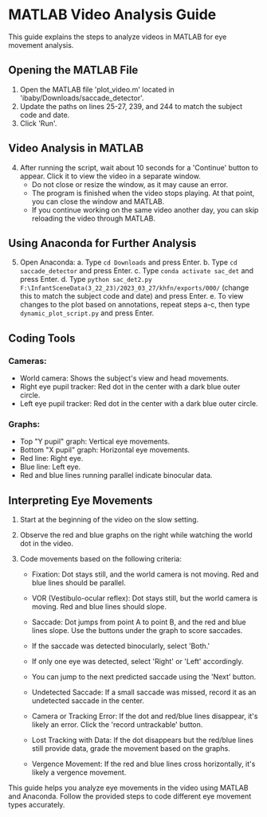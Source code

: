 # MATLAB Video Analysis Guide

This guide explains the steps to analyze videos in MATLAB for eye movement analysis.

## Opening the MATLAB File

1. Open the MATLAB file 'plot_video.m' located in 'ibaby/Downloads/saccade_detector'.
2. Update the paths on lines 25-27, 239, and 244 to match the subject code and date.
3. Click 'Run'.

## Video Analysis in MATLAB

4. After running the script, wait about 10 seconds for a 'Continue' button to appear. Click it to view the video in a separate window.
    - Do not close or resize the window, as it may cause an error.
    - The program is finished when the video stops playing. At that point, you can close the window and MATLAB.
    - If you continue working on the same video another day, you can skip reloading the video through MATLAB.

## Using Anaconda for Further Analysis

5. Open Anaconda:
    a. Type `cd Downloads` and press Enter.
    b. Type `cd saccade_detector` and press Enter.
    c. Type `conda activate sac_det` and press Enter.
    d. Type `python sac_det2.py F:\InfantSceneData(3_22_23)/2023_03_27/khfn/exports/000/` (change this to match the subject code and date) and press Enter.
    e. To view changes to the plot based on annotations, repeat steps a-c, then type `dynamic_plot_script.py` and press Enter.

## Coding Tools

### Cameras:
- World camera: Shows the subject's view and head movements.
- Right eye pupil tracker: Red dot in the center with a dark blue outer circle.
- Left eye pupil tracker: Red dot in the center with a dark blue outer circle.

### Graphs:
- Top "Y pupil" graph: Vertical eye movements.
- Bottom "X pupil" graph: Horizontal eye movements.
- Red line: Right eye.
- Blue line: Left eye.
- Red and blue lines running parallel indicate binocular data.

## Interpreting Eye Movements

1. Start at the beginning of the video on the slow setting.
2. Observe the red and blue graphs on the right while watching the world dot in the video.
3. Code movements based on the following criteria:

   - Fixation: Dot stays still, and the world camera is not moving. Red and blue lines should be parallel.
   - VOR (Vestibulo-ocular reflex): Dot stays still, but the world camera is moving. Red and blue lines should slope.
   - Saccade: Dot jumps from point A to point B, and the red and blue lines slope. Use the buttons under the graph to score saccades.

   - If the saccade was detected binocularly, select 'Both.'
   - If only one eye was detected, select 'Right' or 'Left' accordingly.
   - You can jump to the next predicted saccade using the 'Next' button.

   - Undetected Saccade: If a small saccade was missed, record it as an undetected saccade in the center.
   - Camera or Tracking Error: If the dot and red/blue lines disappear, it's likely an error. Click the 'record untrackable' button.
   - Lost Tracking with Data: If the dot disappears but the red/blue lines still provide data, grade the movement based on the graphs.
   - Vergence Movement: If the red and blue lines cross horizontally, it's likely a vergence movement.

This guide helps you analyze eye movements in the video using MATLAB and Anaconda. Follow the provided steps to code different eye movement types accurately.
